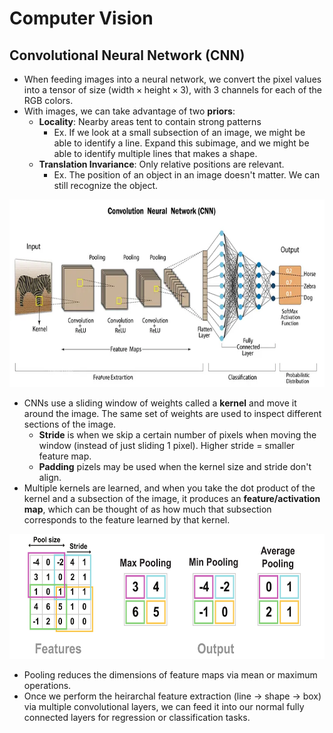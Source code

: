 # Computer Vision

## Convolutional Neural Network (CNN)
- When feeding images into a neural network, we convert the pixel values into a tensor of size $(\text{width} \times \text{height} \times 3)$, with 3 channels for each of the RGB colors.
- With images, we can take advantage of two **priors**:
    - **Locality**: Nearby areas tent to contain strong patterns
        - Ex. If we look at a small subsection of an image, we might be able to identify a line. Expand this subimage, and we might be able to identify multiple lines that makes a shape.
    - **Translation Invariance**: Only relative positions are relevant.
        - Ex. The position of an object in an image doesn't matter. We can still recognize the object.

<img src="./assets/1_7_BCJFzekmPXmJQVRdDgwg.webp" height="300">

- CNNs use a sliding window of weights called a **kernel** and move it around the image. The same set of weights are used to inspect different sections of the image.
    - **Stride** is when we skip a certain number of pixels when moving the window (instead of just sliding 1 pixel). Higher stride = smaller feature map.
    - **Padding** pizels may be used when the kernel size and stride don't align.
- Multiple kernels are learned, and when you take the dot product of the kernel and a subsection of the image, it produces an **feature/activation map**, which can be thought of as how much that subsection corresponds to the feature learned by that kernel.

<img src="./assets/pool-01.jpg" height="200">

- Pooling reduces the dimensions of feature maps via mean or maximum operations.
- Once we perform the heirarchal feature extraction (line $\rightarrow$ shape $\rightarrow$ box) via multiple convolutional layers, we can feed it into our normal fully connected layers for regression or classification tasks.